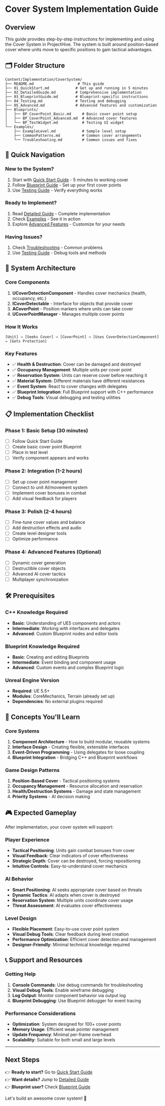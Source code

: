 # Cover System Implementation Guide

## Overview
This guide provides step-by-step instructions for implementing and using the Cover System in ProjectHive. The system is built around position-based cover where units move to specific positions to gain tactical advantages.

## 🗂️ Folder Structure
```
Content/Implementation/CoverSystem/
├── README.md                    # This guide
├── 01_QuickStart.md            # Get up and running in 5 minutes
├── 02_DetailedGuide.md         # Comprehensive implementation
├── 03_BlueprintGuide.md        # Blueprint-specific instructions
├── 04_Testing.md               # Testing and debugging
├── 05_Advanced.md              # Advanced features and customization
├── Blueprints/
│   ├── BP_CoverPoint_Basic.md     # Basic cover point setup
│   ├── BP_CoverPoint_Advanced.md  # Advanced cover features
│   └── BP_TestWidget.md           # Testing UI widget
└── Examples/
    ├── ExampleLevel.md            # Sample level setup
    ├── CommonPatterns.md          # Common cover arrangements
    └── Troubleshooting.md         # Common issues and fixes
```

## 🚀 Quick Navigation

### New to the System?
1. Start with [Quick Start Guide](01_QuickStart.md) - 5 minutes to working cover
2. Follow [Blueprint Guide](03_BlueprintGuide.md) - Set up your first cover points
3. Use [Testing Guide](04_Testing.md) - Verify everything works

### Ready to Implement?
1. Read [Detailed Guide](02_DetailedGuide.md) - Complete implementation
2. Check [Examples](Examples/ExampleLevel.md) - See it in action
3. Explore [Advanced Features](05_Advanced.md) - Customize for your needs

### Having Issues?
1. Check [Troubleshooting](Examples/Troubleshooting.md) - Common problems
2. Use [Testing Guide](04_Testing.md) - Debug tools and methods

## 🎯 System Architecture

### Core Components
1. **UCoverDetectionComponent** - Handles cover mechanics (health, occupancy, etc.)
2. **ICoverDetectable** - Interface for objects that provide cover
3. **ACoverPoint** - Position markers where units can take cover
4. **UCoverPointManager** - Manages multiple cover points

### How It Works
```
[Unit] → [Seeks Cover] → [CoverPoint] → [Uses CoverDetectionComponent] → [Gets Protection]
```

### Key Features
- ✅ **Health & Destruction**: Cover can be damaged and destroyed
- ✅ **Occupancy Management**: Multiple units per cover point
- ✅ **Reservation System**: Units can reserve cover before reaching it
- ✅ **Material System**: Different materials have different resistances
- ✅ **Event System**: React to cover changes with delegates
- ✅ **Blueprint Integration**: Full Blueprint support with C++ performance
- ✅ **Debug Tools**: Visual debugging and testing utilities

## 📋 Implementation Checklist

### Phase 1: Basic Setup (30 minutes)
- [ ] Follow Quick Start Guide
- [ ] Create basic cover point Blueprint
- [ ] Place in test level
- [ ] Verify component appears and works

### Phase 2: Integration (1-2 hours)  
- [ ] Set up cover point management
- [ ] Connect to unit AI/movement system
- [ ] Implement cover bonuses in combat
- [ ] Add visual feedback for players

### Phase 3: Polish (2-4 hours)
- [ ] Fine-tune cover values and balance
- [ ] Add destruction effects and audio
- [ ] Create level designer tools
- [ ] Optimize performance

### Phase 4: Advanced Features (Optional)
- [ ] Dynamic cover generation
- [ ] Destructible cover objects
- [ ] Advanced AI cover tactics
- [ ] Multiplayer synchronization

## 🛠️ Prerequisites

### C++ Knowledge Required
- **Basic**: Understanding of UE5 components and actors
- **Intermediate**: Working with interfaces and delegates
- **Advanced**: Custom Blueprint nodes and editor tools

### Blueprint Knowledge Required
- **Basic**: Creating and editing Blueprints
- **Intermediate**: Event binding and component usage
- **Advanced**: Custom events and complex Blueprint logic

### Unreal Engine Version
- **Required**: UE 5.5+
- **Modules**: CoreMechanics, Terrain (already set up)
- **Dependencies**: No external plugins required

## 📖 Concepts You'll Learn

### Core Systems
1. **Component Architecture** - How to build modular, reusable systems
2. **Interface Design** - Creating flexible, extensible interfaces
3. **Event-Driven Programming** - Using delegates for loose coupling
4. **Blueprint Integration** - Bridging C++ and Blueprint workflows

### Game Design Patterns
1. **Position-Based Cover** - Tactical positioning systems
2. **Occupancy Management** - Resource allocation and reservation
3. **Health/Destruction Systems** - Damage and state management
4. **Priority Systems** - AI decision making

## 🎮 Expected Gameplay

After implementation, your cover system will support:

### Player Experience
- **Tactical Positioning**: Units gain combat bonuses from cover
- **Visual Feedback**: Clear indicators of cover effectiveness
- **Strategic Depth**: Cover can be destroyed, forcing repositioning
- **Intuitive Controls**: Easy-to-understand cover mechanics

### AI Behavior
- **Smart Positioning**: AI seeks appropriate cover based on threats
- **Dynamic Tactics**: AI adapts when cover is destroyed
- **Reservation System**: Multiple units coordinate cover usage
- **Threat Assessment**: AI evaluates cover effectiveness

### Level Design
- **Flexible Placement**: Easy-to-use cover point system
- **Visual Debug Tools**: Clear feedback during level creation
- **Performance Optimization**: Efficient cover detection and management
- **Designer-Friendly**: Minimal technical knowledge required

## 📞 Support and Resources

### Getting Help
1. **Console Commands**: Use debug commands for troubleshooting
2. **Visual Debug Tools**: Enable wireframe debugging
3. **Log Output**: Monitor component behavior via output log
4. **Blueprint Debugging**: Use Blueprint debugger for event tracing

### Performance Considerations
- **Optimization**: System designed for 100+ cover points
- **Memory Usage**: Efficient weak pointer management
- **Update Frequency**: Minimal per-frame overhead
- **Scalability**: Suitable for both small and large levels

---

## Next Steps
👉 **Ready to start?** Go to [Quick Start Guide](01_QuickStart.md)  
👉 **Want details?** Jump to [Detailed Guide](02_DetailedGuide.md)  
👉 **Blueprint user?** Check [Blueprint Guide](03_BlueprintGuide.md)  

Let's build an awesome cover system! 🎯
